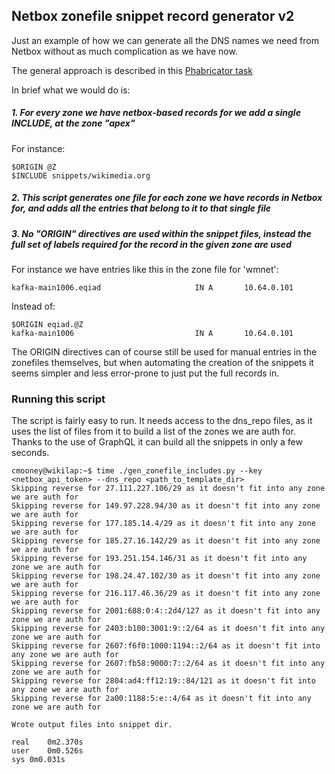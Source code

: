 
## Netbox zonefile snippet record generator v2

Just an example of how we can generate all the DNS names we need from
Netbox without as much complication as we have now.

The general approach is described in this [Phabricator task](https://phabricator.wikimedia.org/T362985)

In brief what we would do is:

##### 1. For every zone we have netbox-based records for we add a single INCLUDE, at the zone "apex"

For instance:
```
$ORIGIN @Z
$INCLUDE snippets/wikimedia.org
```

##### 2. This script generates one file for each zone we have records in Netbox for, and adds all the entries that belong to it to that single file

##### 3. No "ORIGIN" directives are used within the snippet files, instead the full set of labels required for the record in the given zone are used
 
For instance we have entries like this in the zone file for 'wmnet':
```
kafka-main1006.eqiad                     IN A       10.64.0.101
```

Instead of:
```
$ORIGIN eqiad.@Z
kafka-main1006                           IN A       10.64.0.101
```

The ORIGIN directives can of course still be used for manual entries in the zonefiles themselves, 
but when automating the creation of the snippets it seems simpler and less error-prone to just 
put the full records in.

### Running this script

The script is fairly easy to run.  It needs access to the dns_repo files, as it uses the list of 
files from it to build a list of the zones we are auth for.  Thanks to the use of GraphQL it 
can build all the snippets in only a few seconds.
```
cmooney@wikilap:~$ time ./gen_zonefile_includes.py --key <netbox_api_token> --dns_repo <path_to_template_dir>
Skipping reverse for 27.111.227.106/29 as it doesn't fit into any zone we are auth for
Skipping reverse for 149.97.228.94/30 as it doesn't fit into any zone we are auth for
Skipping reverse for 177.185.14.4/29 as it doesn't fit into any zone we are auth for
Skipping reverse for 185.27.16.142/29 as it doesn't fit into any zone we are auth for
Skipping reverse for 193.251.154.146/31 as it doesn't fit into any zone we are auth for
Skipping reverse for 198.24.47.102/30 as it doesn't fit into any zone we are auth for
Skipping reverse for 216.117.46.36/29 as it doesn't fit into any zone we are auth for
Skipping reverse for 2001:688:0:4::2d4/127 as it doesn't fit into any zone we are auth for
Skipping reverse for 2403:b100:3001:9::2/64 as it doesn't fit into any zone we are auth for
Skipping reverse for 2607:f6f0:1000:1194::2/64 as it doesn't fit into any zone we are auth for
Skipping reverse for 2607:fb58:9000:7::2/64 as it doesn't fit into any zone we are auth for
Skipping reverse for 2804:ad4:ff12:19::84/121 as it doesn't fit into any zone we are auth for
Skipping reverse for 2a00:1188:5:e::4/64 as it doesn't fit into any zone we are auth for

Wrote output files into snippet dir.

real	0m2.370s
user	0m0.526s
sys	0m0.031s
```



